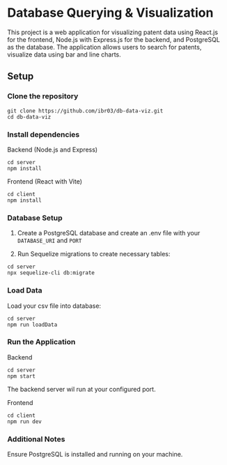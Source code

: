 # Database Querying & Visualization

This project is a web application for visualizing patent data using React.js for the frontend, Node.js with Express.js for the backend, and PostgreSQL as the database. The application allows users to search for patents, visualize data using bar and line charts.

## Setup

### Clone the repository
```
git clone https://github.com/ibr03/db-data-viz.git
cd db-data-viz
```
### Install dependencies

Backend (Node.js and Express)
```
cd server
npm install
```

Frontend (React with Vite)
```
cd client
npm install
```

### Database Setup

1. Create a PostgreSQL database and create an .env file with your `DATABASE_URI` and `PORT`

2. Run Sequelize migrations to create necessary tables:
```
cd server
npx sequelize-cli db:migrate
```

### Load Data

Load your csv file into database:
```
cd server
npm run loadData
```

### Run the Application

Backend
```
cd server
npm start
```

The backend server wil run at your configured port.

Frontend
```
cd client
npm run dev
```
### Additional Notes
Ensure PostgreSQL is installed and running on your machine.
